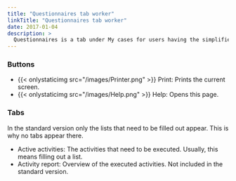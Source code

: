 ```yaml
---
title: "Questionnaires tab worker"
linkTitle: "Questionnaires tab worker"
date: 2017-01-04
description: >
  Questionnaires is a tab under My cases for users having the simplified interface.
---
```

### Buttons

- {{< onlystaticimg src="/images/Printer.png" >}} Print: Prints the current screen.
- {{< onlystaticimg src="/images/Help.png" >}} Help: Opens this page.

### Tabs

In the standard version only the lists that need to be filled out appear. This is why no tabs appear there.
- Active activities: The activities that need to be executed. Usually, this means filling out a list.
- Activity report: Overview of the executed activities. Not included in the standard version.





